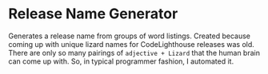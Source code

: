# Release Name Generator

Generates a release name from groups of word listings.  Created because coming up with unique lizard names 
for CodeLighthouse releases was old.  There are only so many pairings of `adjective + Lizard` that the human brain can
come up with.  So, in typical programmer fashion, I automated it.